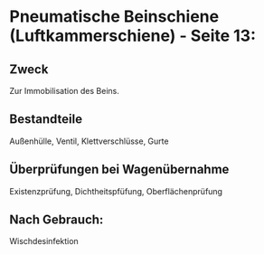 # Pneumatische Beinschiene (Luftkammerschiene) - Seite 13:
## Zweck
Zur Immobilisation des Beins.
## Bestandteile
Außenhülle, Ventil, Klettverschlüsse, Gurte
## Überprüfungen bei Wagenübernahme
Existenzprüfung, Dichtheitspfüfung, Oberflächenprüfung
## Nach Gebrauch:
Wischdesinfektion